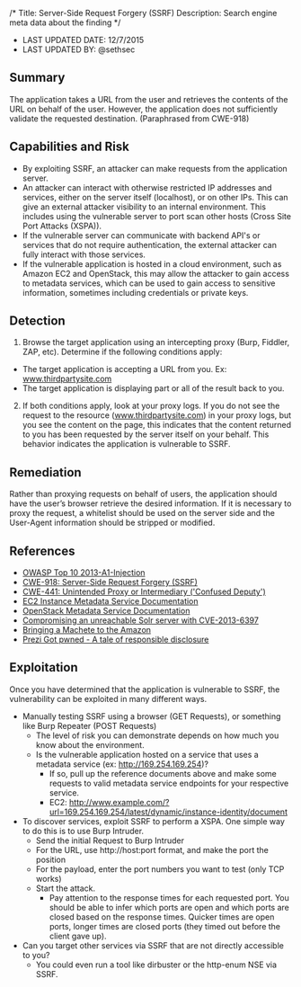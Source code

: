 /*
Title: Server-Side Request Forgery (SSRF)
Description: Search engine meta data about the finding
*/

- LAST UPDATED DATE: 12/7/2015
- LAST UPDATED BY: @sethsec

## Summary

The application takes a URL from the user and retrieves the contents of the URL on behalf of the user.  However, the application does not sufficiently validate the requested destination. (Paraphrased from CWE-918) 

## Capabilities and Risk

- By exploiting SSRF, an attacker can make requests from the application server.
- An attacker can interact with otherwise restricted IP addresses and services, either on the server itself (localhost), or on other IPs. This can give an external attacker visibility to an internal environment.  This includes using the vulnerable server to port scan other hosts (Cross Site Port Attacks (XSPA)). 
- If the vulnerable server can communicate with backend API's or services that do not require authentication, the external attacker can fully interact with those services.  
- If the vulnerable application is hosted in a cloud environment, such as Amazon EC2 and OpenStack, this may allow the attacker to gain access to metadata services, which can be used to gain access to sensitive information, sometimes including credentials or private keys.  

## Detection

1) Browse the target application using an intercepting proxy (Burp, Fiddler, ZAP, etc). Determine if the following conditions apply:
  - The target application is accepting a URL from you.  Ex: www.thirdpartysite.com
  - The target application is displaying part or all of the result back to you.

2) If both conditions apply, look at your proxy logs.  If you do not see the request to the resource (www.thirdpartysite.com) in your proxy logs, but you see the content on the page, this indicates that the content returned to you has been requested by the server itself on your behalf. This behavior indicates the application is vulnerable to SSRF.    

## Remediation

Rather than proxying requests on behalf of users, the application should have the user’s browser retrieve the desired information. If it is necessary to proxy the request, a whitelist should be used on the server side and the User-Agent information should be stripped or modified.        

## References

- [OWASP Top 10 2013-A1-Injection](https://www.owasp.org/index.php/Top_10_2013-A1-Injection)
- [CWE-918: Server-Side Request Forgery (SSRF)](http://cwe.mitre.org/data/definitions/918.html)
- [CWE-441: Unintended Proxy or Intermediary ('Confused Deputy')](http://cwe.mitre.org/data/definitions/441.html)
- [EC2 Instance Metadata Service Documentation](http://docs.aws.amazon.com/AWSEC2/latest/UserGuide/ec2-instance-metadata.html)
- [OpenStack Metadata Service Documentation](http://docs.openstack.org/admin-guide-cloud/content/section_metadata-service.html)
- [Compromising an unreachable Solr server with CVE-2013-6397](http://www.agarri.fr/kom/archives/2013/11/27/compromising_an_unreachable_solr_server_with_cve-2013-6397/index.html)
- [Bringing a Machete to the Amazon](https://www.youtube.com/watch?v=JTOWxi17k-w)
- [Prezi Got pwned - A tale of responsible disclosure](http://engineering.prezi.com/blog/2014/03/24/prezi-got-pwned-a-tale-of-responsible-disclosure/)

## Exploitation

Once you have determined that the application is vulnerable to SSRF, the vulnerability can be exploited in many different ways.
- Manually testing SSRF using a browser (GET Requests), or something like Burp Repeater (POST Requests)
  - The level of risk you can demonstrate depends on how much you know about the environment.  
  - Is the vulnerable application hosted on a service that uses a metadata service (ex: http://169.254.169.254)?
    - If so, pull up the reference documents above and make some requests to valid metadata service endpoints for your respective service. 
    - EC2: http://www.example.com/?url=169.254.169.254/latest/dynamic/instance-identity/document
- To discover services, exploit SSRF to perform a XSPA.  One simple way to do this is to use Burp Intruder. 
  - Send the initial Request to Burp Intruder
  - For the URL, use http://host:port format, and make the port the position
  - For the payload, enter the port numbers you want to test (only TCP works)
  - Start the attack. 
    - Pay attention to the response times for each requested port. You should be able to infer which ports are open and which ports are closed based on the response times. Quicker times are open ports, longer times are closed ports (they timed out before the client gave up). 
- Can you target other services via SSRF that are not directly accessible to you?
  - You could even run a tool like dirbuster or the http-enum NSE via SSRF. 


